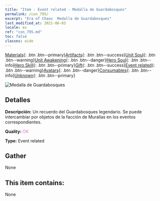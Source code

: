```yaml
---
title: "Item - Event related - Medalla de Guardabosques"
permalink: /con_795/
excerpt: "Era of Chaos  Medalla de Guardabosques"
last_modified_at: 2021-06-03
locale: es
ref: "con_795.md"
toc: false
classes: wide
---
```

 [Materials](/ItemsES/){: .btn .btn--primary}[Artifacts](/ItemsES/Artifacts/){: .btn .btn--success}[Unit Soul](/ItemsES/UnitSoul/){: .btn .btn--warning}[Unit Awakening](/ItemsES/UnitAwakening/){: .btn .btn--danger}[Hero Soul](/ItemsES/HeroSoul/){: .btn .btn--info}[Hero Skill](/ItemsES/HeroSkill/){: .btn .btn--primary}[Gift](/ItemsES/Gift/){: .btn .btn--success}[Event related](/ItemsES/Events/){: .btn .btn--warning}[Avatars](/ItemsES/Avatars/){: .btn .btn--danger}[Consumables](/ItemsES/Consumables/){: .btn .btn--info}[Unknown](/ItemsES/Unknown/){: .btn .btn--primary}

 ![Medalla de Guardabosques](/images/t/i_3053.png)

## Detalles
 **Descripción:** Un recuerdo del Guardabosques legendario. Se puede intercambiar por objetos de la facción de Murallas en los eventos correspondientes.

 **Quality:** <span style="color: #DA70D6">OK</span>

 **Type:** Event related

## Gather

  None

## This item contains:

  None

